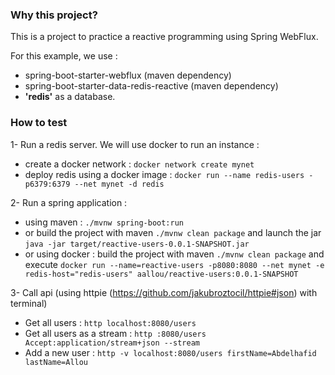 ### Why this project?
This is a project to practice a reactive programming using Spring WebFlux.

For this example, we use : 
- spring-boot-starter-webflux (maven dependency)
- spring-boot-starter-data-redis-reactive (maven dependency)
- **'redis'** as a database.

### How to test

1- Run a redis server. 
We will use docker to run an instance : 
- create a docker network : `docker network create mynet`
- deploy redis using a docker image : `docker run --name redis-users -p6379:6379 --net mynet -d redis`

2- Run a spring application : 
- using maven : `./mvnw spring-boot:run`
- or build the project with maven `./mvnw clean package` and launch the jar `java -jar target/reactive-users-0.0.1-SNAPSHOT.jar`
- or using docker : build the project with maven `./mvnw clean package` 
and execute `docker run --name=reactive-users -p8080:8080 --net mynet -e redis-host="redis-users" aallou/reactive-users:0.0.1-SNAPSHOT`

3- Call api (using httpie (https://github.com/jakubroztocil/httpie#json) with terminal)
- Get all users : `http localhost:8080/users`
- Get all users as a stream : `http :8080/users Accept:application/stream+json --stream`
- Add a new user : `http -v localhost:8080/users firstName=Abdelhafid lastName=Allou`
